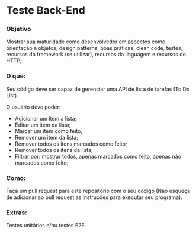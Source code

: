 # Teste Back-End

### Objetivo
Mostrar sua maturidade como desenvolvedor em aspectos como orientação a objetos, design patterns, boas práticas, clean code, testes, recursos do framework (se utilizar), recursos da linguagem e recursos do HTTP;

### O que:
Seu código deve ser capaz de gerenciar uma API de lista de tarefas (To Do List).

O usuário deve poder:
- Adicionar um item a lista;
- Editar um item da lista;
- Marcar um item como feito;
- Remover um item da lista;
- Remover todos os itens marcados como feito;
- Remover todos os itens da lista;
- Filtrar por: mostrar todos, apenas marcados como feito, apenas não marcados como feito;

### Como:
Faça um pull request para este repositório com o seu código (Não esqueça de adicionar ao pull request as instruções para executar seu programa).

### Extras:
Testes unitários e/ou testes E2E.
